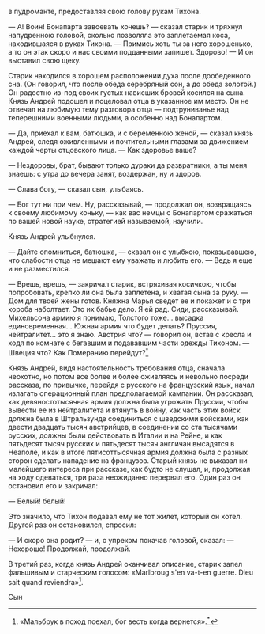 в пудроманте, предоставляя свою голову рукам Тихона.

— А! Воин! Бонапарта завоевать хочешь? — сказал старик и тряхнул напудренною головой, сколько позволяла это заплетаемая коса, находившаяся в руках Тихона. — Примись хоть ты за него хорошенько, а то он этак скоро и нас своими подданными запишет. Здорово! — И он выставил свою щеку.

Старик находился в хорошем расположении духа после дообеденного сна. (Он говорил, что после обеда серебряный сон, а до обеда золотой.) Он радостно из-под своих густых нависших бровей косился на сына. Князь Андрей подошел и поцеловал отца в указанное им место. Он не отвечал на любимую тему разговора отца — подтруниванье над теперешними военными людьми, а особенно над Бонапартом.

— Да, приехал к вам, батюшка, и с беременною женой, — сказал князь Андрей, следя оживленными и почтительными глазами за движением каждой черты отцовского лица. — Как здоровье ваше?

— Нездоровы, брат, бывают только дураки да развратники, а ты меня знаешь: с утра до вечера занят, воздержан, ну и здоров.

— Слава богу, — сказал сын, улыбаясь.

— Бог тут ни при чем. Ну, рассказывай, — продолжал он, возвращаясь к своему любимому коньку, — как вас немцы с Бонапартом сражаться по вашей новой науке, стратегией называемой, научили.

Князь Андрей улыбнулся.

— Дайте опомниться, батюшка, — сказал он с улыбкою, показывавшею, что слабости отца не мешают ему уважать и любить его. — Ведь я еще и не разместился.

— Врешь, врешь, — закричал старик, встряхивая косичкою, чтобы попробовать, крепко ли она была заплетена, и хватая сына за руку. — Дом для твоей жены готов. Княжна Марья сведет ее и покажет и с три короба наболтает. Это их бабье дело. Я ей рад. Сиди, рассказывай. Михельсона армию я понимаю, Толстого тоже… высадка единовременная… Южная армия что будет делать? Пруссия, нейтралитет… это я знаю. Австрия что? — говорил он, встав с кресла и ходя по комнате с бегавшим и подававшим части одежды Тихоном. — Швеция что? Как Померанию перейдут?[<sup>\*</sup>](#c_67)

Князь Андрей, видя настоятельность требования отца, сначала неохотно, но потом все более и более оживляясь и невольно посреди рассказа, по привычке, перейдя с русского на французский язык, начал излагать операционный план предполагаемой кампании. Он рассказал, как девяностотысячная армия должна была угрожать Пруссии, чтобы вывести ее из нейтралитета и втянуть в войну, как часть этих войск должна была в Штральзунде соединиться с шведскими войсками, как двести двадцать тысяч австрийцев, в соединении со ста тысячами русских, должны были действовать в Италии и на Рейне, и как пятьдесят тысяч русских и пятьдесят тысяч англичан высадятся в Неаполе, и как в итоге пятисоттысячная армия должна была с разных сторон сделать нападение на французов. Старый князь не выказал ни малейшего интереса при рассказе, как будто не слушал, и, продолжая на ходу одеваться, три раза неожиданно перервал его. Один раз он остановил его и закричал:

— Белый! белый!

Это значило, что Тихон подавал ему не тот жилет, который он хотел. Другой раз он остановился, спросил:

— И скоро она родит? — и, с упреком покачав головой, сказал: — Нехорошо! Продолжай, продолжай.

В третий раз, когда князь Андрей оканчивал описание, старик запел фальшивым и старческим голосом: «Marlbroug s'en va-t-en guerre. Dieu sait quand reviendra»[^212].

Сын

[^212]: «Мальбрук в поход поехал, бог весть когда вернется».[<sup>\*</sup>](#c_68)